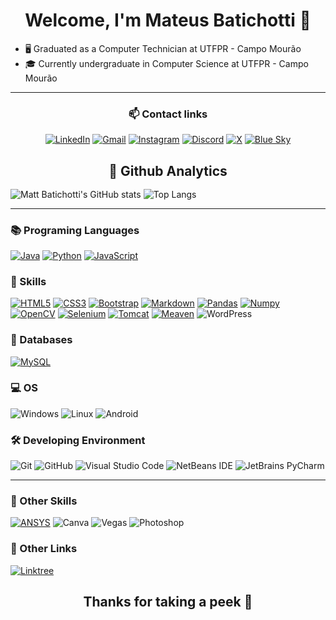 <div align='center'> <h1> Welcome, I'm Mateus Batichotti 🫡 </h1> </div>
  
- 🖥️ Graduated as a Computer Technician at UTFPR - Campo Mourão
- 🎓 Currently undergraduate in Computer Science at UTFPR - Campo Mourão

---

<div align="center">

### 📫 Contact links

[![LinkedIn](https://img.shields.io/badge/LinkedIn-0077B5?style=for-the-badge&logo=linkedin&logoColor=white)](https://www.linkedin.com/in/mateus-batichotti/)
[![Gmail](https://img.shields.io/badge/Gmail-EA4335.svg?style=for-the-badge&logo=Gmail&logoColor=white)](https://mailto:matebatichotti@gmail.com)
[![Instagram](https://img.shields.io/badge/Instagram-E4405F?style=for-the-badge&logo=instagram&logoColor=white)](https://www.instagram.com/mateus_cohuzer/)
[![Discord](https://img.shields.io/badge/Discord-%235865F2.svg?style=for-the-badge&logo=discord&logoColor=white)](https://discord.com/invite/Kj5y5TQ3EQ)
[![X](https://img.shields.io/badge/X-%23000000.svg?style=for-the-badge&logo=X&logoColor=white)](https://twitter.com/mateus_cohuzer)
[![Blue Sky](https://img.shields.io/badge/Bluesky-0285FF?logo=bluesky&logoColor=fff&style=for-the-badge)](https://bsky.app/profile/mateusbat.bsky.social)

</div>

<script>
    alert('oi')

</script>

<h2 align="center" style="margin-bottom: 1rem"> 🧭 Github Analytics</h2>

![Matt Batichotti's GitHub stats](https://github-readme-stats.vercel.app/api?username=batichotti&include_all_commits=true&show_icons=true&number_format=short&theme=github_dark_dimmed)
![Top Langs](https://github-readme-stats.vercel.app/api/top-langs/?username=batichotti&langs_count=8&layout=compact&theme=github_dark_dimmed)

---

### 📚 Programing Languages
[![Java](https://img.shields.io/badge/Java-F46D01.svg?style=for-the-badge&logo=CoffeeScript&logoColor=white)](https://github.com/batichotti/Mugen-Project-2)
[![Python](https://img.shields.io/badge/Python-FFD43B?style=for-the-badge&logo=python&logoColor=blue)](https://github.com/batichotti/Zephyrus-Discord-Bot)
[![JavaScript](https://img.shields.io/badge/JavaScript-F7DF1E.svg?style=for-the-badge&logo=JavaScript&logoColor=black)](https://github.com/batichotti/One-Piece-Game)


### 🧮 Skills
[![HTML5](https://img.shields.io/badge/HTML5-E34F26?style=for-the-badge&logo=html5&logoColor=white)](https://github.com/batichotti/Clube-Do-Filme)
[![CSS3](https://img.shields.io/badge/CSS3-1572B6?style=for-the-badge&logo=css3&logoColor=white)](https://github.com/batichotti/Clube-Do-Filme)
[![Bootstrap](https://img.shields.io/badge/bootstrap-%238511FA.svg?style=for-the-badge&logo=bootstrap&logoColor=white)](https://github.com/batichotti/Clube-Do-Filme)
[![Markdown](https://img.shields.io/badge/Markdown-000000.svg?style=for-the-badge&logo=Markdown&logoColor=white)](https://github.com/batichotti/batichotti)
[![Pandas](https://img.shields.io/badge/Pandas-43df3a?style=for-the-badge&logo=pandas&logoColor=white)](https://github.com/batichotti/Large-Files-Research)
[![Numpy](https://img.shields.io/badge/Numpy-777BB4?style=for-the-badge&logo=numpy&logoColor=white)](https://github.com/batichotti/Large-Files-Research)
[![OpenCV](https://img.shields.io/badge/opencv-%23white.svg?style=for-the-badge&logo=opencv&logoColor=white)](https://github.com/batichotti/JFaceRecognizer)
[![Selenium](https://img.shields.io/badge/Selenium-43702A.svg?style=for-the-badge&logo=Selenium&logoColor=white)](https://github.com/batichotti/Python-Selenium-Whatsapp-Bot)
[![Tomcat](https://img.shields.io/badge/Apache%20Tomcat-F8DC75.svg?style=for-the-badge&logo=Apache-Tomcat&logoColor=black)](https://github.com/batichotti/CRUD-Generator-SQL)
[![Meaven](https://img.shields.io/badge/Apache%20Maven-C71A36.svg?style=for-the-badge&logo=Apache-Maven&logoColor=white)](https://github.com/batichotti/JFaceRecognizer)
![WordPress](https://img.shields.io/badge/WordPress-%23117AC9.svg?style=for-the-badge&logo=WordPress&logoColor=white)


### 💾 Databases
[![MySQL](https://img.shields.io/badge/MySQL-0110DD?style=for-the-badge&logo=mysql&logoColor=white)](https://github.com/batichotti/CRUD-Generator-SQL)


### 💻 OS
![Windows](https://img.shields.io/badge/Windows-0078D6?style=for-the-badge&logo=windows&logoColor=white)
![Linux](https://img.shields.io/badge/Linux-FFFFFF?style=for-the-badge&logo=linux&logoColor=black)
![Android](https://img.shields.io/badge/Android-34A853.svg?style=for-the-badge&logo=Android&logoColor=white)


### 🛠️ Developing Environment
![Git](https://img.shields.io/badge/git-%23F05033.svg?style=for-the-badge&logo=git&logoColor=white)
![GitHub](https://img.shields.io/badge/github-%23121011.svg?style=for-the-badge&logo=github&logoColor=white)
![Visual Studio Code](https://img.shields.io/badge/Visual%20Studio%20Code-0078d7.svg?style=for-the-badge&logo=visual-studio-code&logoColor=white)
![NetBeans IDE](https://img.shields.io/badge/NetBeans-1B6AC6.svg?style=for-the-badge&logo=apache-netbeans-ide&logoColor=white)
![JetBrains PyCharm](https://img.shields.io/badge/PyCharm-000000.svg?&style=for-the-badge&logo=PyCharm&logoColor=white)

---

### 🧷 Other Skills
[![ANSYS](https://img.shields.io/badge/Ansys-FFB71B.svg?style=for-the-badge&logo=Ansys&logoColor=black)](https://www.atenaeditora.com.br/catalogo/ebook/collection-applied-chemical-engineering-2)
![Canva](https://img.shields.io/badge/Canva-00C4CC.svg?style=for-the-badge&logo=Canva&logoColor=white)
![Vegas](https://img.shields.io/badge/VEGAS-1A1A1A.svg?style=for-the-badge&logo=VEGAS&logoColor=white)
![Photoshop](https://img.shields.io/badge/Adobe%20Photoshop-31A8FF.svg?style=for-the-badge&logo=Adobe-Photoshop&logoColor=white)


### 🤝 Other Links

[![Linktree](https://img.shields.io/badge/linktree-39E09B?style=for-the-badge&logo=linktree&logoColor=white)](https://linktr.ee/Mateus_Cohuzer)

<div align='center'>
<h2>Thanks for taking a peek 🤩</h2>
</div>
